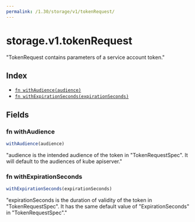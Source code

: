 ```yaml
---
permalink: /1.30/storage/v1/tokenRequest/
---
```


# storage.v1.tokenRequest

"TokenRequest contains parameters of a service account token."

## Index

* [`fn withAudience(audience)`](#fn-withaudience)
* [`fn withExpirationSeconds(expirationSeconds)`](#fn-withexpirationseconds)

## Fields

### fn withAudience

```ts
withAudience(audience)
```

"audience is the intended audience of the token in \"TokenRequestSpec\". It will default to the audiences of kube apiserver."

### fn withExpirationSeconds

```ts
withExpirationSeconds(expirationSeconds)
```

"expirationSeconds is the duration of validity of the token in \"TokenRequestSpec\". It has the same default value of \"ExpirationSeconds\" in \"TokenRequestSpec\"."